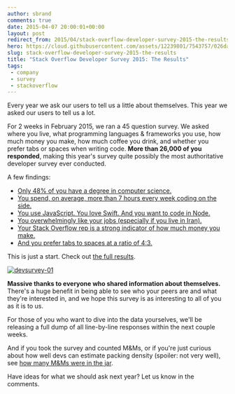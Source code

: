 ```yaml
---
author: sbrand
comments: true
date: 2015-04-07 20:00:01+00:00
layout: post
redirect_from: 2015/04/stack-overflow-developer-survey-2015-the-results/
hero: https://cloud.githubusercontent.com/assets/12239801/7543757/026dac4a-f595-11e4-8a29-33620123c173.jpg
slug: stack-overflow-developer-survey-2015-the-results
title: "Stack Overflow Developer Survey 2015: The Results"
tags:
 - company
 - survey
 - stackoverflow
---
```


Every year we ask our users to tell us a little about themselves. This year we asked our users to tell us a lot.

For 2 weeks in February 2015, we ran a 45 question survey. We asked where you live, what programming languages & frameworks you use, how much money you make, how much coffee you drink, and whether you prefer tabs or spaces when writing code. **More than 26,000 of you responded**, making this year's survey quite possibly the most authoritative developer survey ever conducted.

A few findings:

*   [Only 48% of you have a degree in computer science.](http://stackoverflow.com/research/developer-survey-2015#profile-education "Developer education")
*   [You spend, on average, more than 7 hours every week coding on the side.](http://stackoverflow.com/research/developer-survey-2015#profile-sideprojects "Developer side projects")
*   [You use JavaScript. You love Swift. And you want to code in Node.](http://stackoverflow.com/research/developer-survey-2015#tech-lang "Most popular tech")
*   [You overwhelmingly like your jobs (especially if you live in Iran).](http://stackoverflow.com/research/developer-survey-2015#work-satisfaction "Developer job satisfaction")
*   [Your Stack Overflow rep is a strong indicator of how much money you make.](http://stackoverflow.com/research/developer-survey-2015#work-compensation-so "Rep vs. compensation")
*   [And you prefer tabs to spaces at a ratio of 4:3.](http://stackoverflow.com/research/developer-survey-2015#tech-tabsspaces "Tabs vs. spaces")

This is just a start. Check out [the full results](http://stackoverflow.com/research/developer-survey-2015 "Stack Overflow Developer Survey 2015").

[![devsurvey-01](http://blog.stackoverflow.com/wp-content/uploads/devsurvey-01.png)](http://stackoverflow.com/research/developer-survey-2015)

**Massive thanks to everyone who shared information about themselves.** There's a huge benefit in being able to see who your peers are and what they're interested in, and we hope this survey is as interesting to all of you as it is to us.

For those of you who want to dive into the data yourselves, we'll be releasing a full dump of all line-by-line responses within the next couple weeks.

And if you took the survey and counted M&Ms, or if you're just curious about how well devs can estimate packing density (spoiler: not very well), see [how many M&Ms were in the jar](http://meta.stackoverflow.com/questions/288605/how-many-mms-are-in-the-jar "How many M&Ms are in the jar?").

Have ideas for what we should ask next year? Let us know in the comments.
